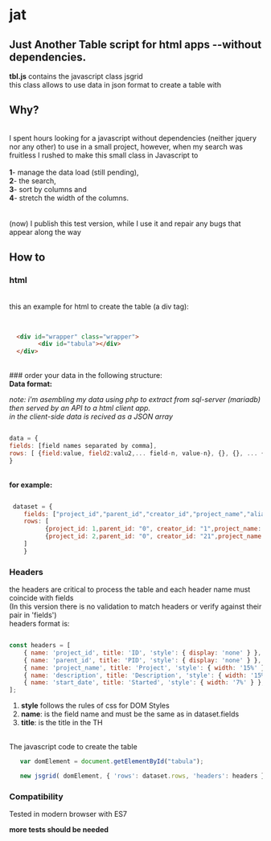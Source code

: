 # jat
## Just Another Table script for html apps --without dependencies.

<b>tbl.js</b> contains the javascript class jsgrid<br>
this class allows to use data in json format to create a table with

## Why?
<br>
I spent hours looking for a javascript without dependencies (neither jquery nor any other) to use in a small project, however, when my search was fruitless I rushed to make this small class in Javascript to
<br>
<br>
<b>1</b>- manage the data load (still pending),<br>
<b>2</b>- the search,<br>
<b>3</b>- sort by columns and <br>
<b>4</b>- stretch the width of the columns.<br>
<br>
<br>
(now) I publish this test version, while I use it and repair any bugs that appear along the way
<br>

## How to

### html

<br>
this an example for html to create the table (a div tag):
<br>
<br>

```html

  <div id="wrapper" class="wrapper">
        <div id="tabula"></div>
  </div>

```

<br>
### order your data in the following structure:<br>
<b>Data format:</b> <br>

*note: i'm asembling my data using php to extract from sql-server (mariadb) then served by an API to a html client app.<br>
in the client-side data is recived as a JSON array*
<br>


```javascript

data = {
fields: [field names separated by comma], 
rows: [ {field:value, field2:valu2,... field-n, value-n}, {}, {}, ... {}] 
}
```

<br>
<b>for example:</b><br>
<p></p>

```javascript

 dataset = {
    fields: ["project_id","parent_id","creator_id","project_name","alias","description","start_date"],
    rows: [ 
          {project_id: 1,parent_id: "0", creator_id: "1",project_name: "Project 1",alias: "uno", description: "First project",start_date: "2013-12-08 15:01:20"},
          {project_id: 2,parent_id: "0", creator_id: "21",project_name: "Second Project",alias: "two", description: "Second test project",start_date: "2013-12-08 15:01:20"},
    ]
    }

```

### Headers
the headers are critical to process the table and each header name must coincide with fields <br>(In this version there is no validation to match headers or verify against their pair in 'fields')<br>
headers format is: <br>


```javascript

const headers = [
    { name: 'project_id', title: 'ID', 'style': { display: 'none' } },
    { name: 'parent_id', title: 'PID', 'style': { display: 'none' } },
    { name: 'project_name', title: 'Project', 'style': { width: '15%' } },
    { name: 'description', title: 'Description', 'style': { width: '15%' } },
    { name: 'start_date', title: 'Started', 'style': { width: '7%' } },
];

```

1. **style** follows the rules of css for DOM Styles<br>
2. **name**: is the field name and must be the same as in dataset.fields <br>
3. **title**: is the title in the TH<br>
<br>
The javascript code to create the table


```javascript
   var domElement = document.getElementById("tabula");

   new jsgrid( domElement, { 'rows': dataset.rows, 'headers': headers }, options);


```


### Compatibility
Tested in modern browser with ES7<br>

**more tests should be needed**



